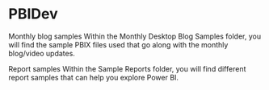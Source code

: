 # PBIDev
Monthly blog samples
Within the Monthly Desktop Blog Samples folder, you will find the sample PBIX files used that go along with the monthly blog/video updates.

Report samples
Within the Sample Reports folder, you will find different report samples that can help you explore Power BI.
